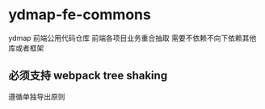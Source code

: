 # ydmap-fe-commons

ydmap 前端公用代码仓库 前端各项目业务重合抽取 需要不依赖不向下依赖其他库或者框架

## 必须支持 webpack tree shaking

遵循单独导出原则
